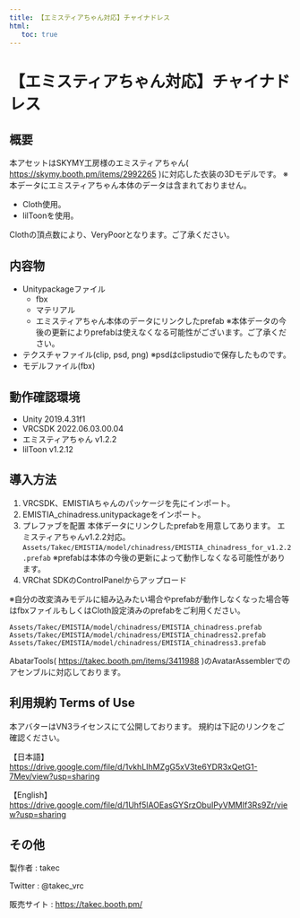 ```yaml
---
title: 【エミスティアちゃん対応】チャイナドレス
html:
   toc: true
---
```


# 【エミスティアちゃん対応】チャイナドレス

## 概要
本アセットはSKYMY工房様のエミスティアちゃん( https://skymy.booth.pm/items/2992265 )に対応した衣装の3Dモデルです。
※本データにエミスティアちゃん本体のデータは含まれておりません。

* Cloth使用。
* lilToonを使用。

Clothの頂点数により、VeryPoorとなります。ご了承ください。

## 内容物
* Unitypackageファイル
  * fbx
  * マテリアル
  * エミスティアちゃん本体のデータにリンクしたprefab ※本体データの今後の更新によりprefabは使えなくなる可能性がございます。ご了承ください。
* テクスチャファイル(clip, psd, png) ※psdはclipstudioで保存したものです。
* モデルファイル(fbx)

## 動作確認環境
* Unity 2019.4.31f1
* VRCSDK 2022.06.03.00.04
* エミスティアちゃん v1.2.2
* lilToon v1.2.12

## 導入方法
1. VRCSDK、EMISTIAちゃんのパッケージを先にインポート。
2. EMISTIA_chinadress.unitypackageをインポート。
3. プレファブを配置
   本体データにリンクしたprefabを用意してあります。
   エミスティアちゃんv1.2.2対応。
   `Assets/Takec/EMISTIA/model/chinadress/EMISTIA_chinadress_for_v1.2.2.prefab`
   ※prefabは本体の今後の更新によって動作しなくなる可能性があります。
4. VRChat SDKのControlPanelからアップロード

※自分の改変済みモデルに組み込みたい場合やprefabが動作しなくなった場合等はfbxファイルもしくはCloth設定済みのprefabをご利用ください。

`Assets/Takec/EMISTIA/model/chinadress/EMISTIA_chinadress.prefab`  
`Assets/Takec/EMISTIA/model/chinadress/EMISTIA_chinadress2.prefab`  
`Assets/Takec/EMISTIA/model/chinadress/EMISTIA_chinadress3.prefab`

AbatarTools( https://takec.booth.pm/items/3411988 )のAvatarAssemblerでのアセンブルに対応しております。

## 利用規約 Terms of Use
本アバターはVN3ライセンスにて公開しております。
規約は下記のリンクをご確認ください。

【日本語】
https://drive.google.com/file/d/1vkhLIhMZgG5xV3te6YDR3xQetG1-7Mev/view?usp=sharing

【English】
https://drive.google.com/file/d/1Uhf5lAOEasGYSrzObuIPyVMMIf3Rs9Zr/view?usp=sharing

## その他
製作者
: takec

Twitter
: @takec_vrc

販売サイト
: https://takec.booth.pm/